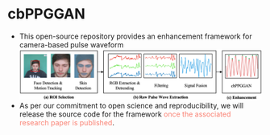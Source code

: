 # cbPPGGAN
* This open-source repository provides an enhancement framework for camera-based pulse waveform
![Image Alt Text](./illustration_image.png)
* As per our commitment to open science and reproducibility, we will release the source code for the framework <font color=Salmon>once the associated research paper is published</font>.